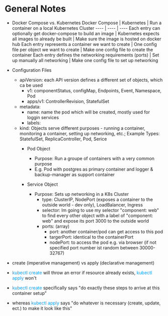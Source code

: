 # General Notes

* Docker Compose vs. Kubernetes
    Docker Compose | Kubernetes | Run a container on a local Kubernetes Cluster
    ---- | ---- | ----
    Each entry can optionally get docker-compose to build an image | Kubernetes expects all images to already be built | Make sure the image is hosted on docker hub
    Each entry represents a container we want to create | One config file per object we want to create | Make one config file to create the container
    Each entry defines the networking requirements (ports) | Set up manually all networking | Make one config file to set up networking

* Configuration Files
    * apiVersion: each API version defines a different set of objects, which ca be used
        * v1: componentStatus, configMap, Endpoints, Event, Namespace, Pod
        * apps/v1: ControllerRevision, StatefulSet
    * metadata:
        * name: name the pod which will be created, mostly used for loggin services
        * labels: 
    * kind: Objects serve different purposes - running a container, monitoring a container, setting up networking, etc.; Example Types: StatefulSet, ReplicaController, Pod, Serice
        * Pod Object
            * Purpose: Run a groupe of containers with a very common purpose
            * E.g. Pod with postgres as primary container and logger & backup-manager as support container

        * Service Object
            * Purpose: Sets up networking in a K8s Cluster
                * type: ClusterIP, NodePort (exposes a container to the outside world - dev only), LoadBalancer, Ingress
                * selector: Im going to use my selector "component: web" to find every other object with a label of "component: web" and expose its port 3000 to the outside world
                * ports: (array)
                    * port: another container/pod can get access to this pod 
                    * targerPort: identical to the containerPort
                    * nodePort: to access the pod e.g. via browser (if not specified port number ist random between 30000-32767)


* create (imperative management) vs apply (declarative management)
* <span style="color:#009eff">kubectl create</span> will throw an error if resource already exists, <span style="color:#009eff">kubectl apply</span> won't
* <span style="color:#009eff">kubectl create</span> specifically says "do exactly these steps to arrive at this container setup"
* whereas <span style="color:#009eff">kubectl apply</span> says "do whatever is necessary (create, update, ect.) to make it look like this"
